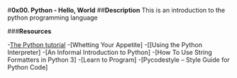 #**0x00. Python - Hello, World**
##**Description**
This is an introduction to the python programming language

###**Resources**

-[The Python tutorial](https://intranet.alxswe.com/rltoken/JsFCs_NBzMAR7-XPAZ9BoA)
-[Whetting Your Appetite]
-[[Using the Python Interpreter]
-[An Informal Introduction to Python] 
-[How To Use String Formatters in Python 3]
-[Learn to Program]
-[Pycodestyle – Style Guide for Python Code]
